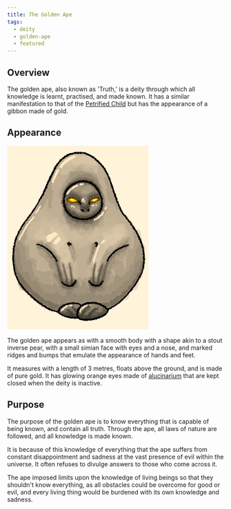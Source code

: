 ```yaml
---
title: The Golden Ape
tags:
  - deity
  - golden-ape
  - featured
---
```

## Overview
The golden ape, also known as 'Truth,' is a deity through which all knowledge is learnt, practised, and made known. It has a similar manifestation to that of the [Petrified Child](deities/the-petrified-child.md) but has the appearance of a gibbon made of gold.
## Appearance
![](Pasted%20image%2020240312204746.png)

The golden ape appears as with a smooth body with a shape akin to a stout inverse pear, with a small simian face with eyes and a nose, and marked ridges and bumps that emulate the appearance of hands and feet.

It measures with a length of 3 metres, floats above the ground, and is made of pure gold. It has glowing orange eyes made of [alucinarium](deities/alucinara.md) that are kept closed when the deity is inactive.
## Purpose
The purpose of the golden ape is to know everything that is capable of being known, and contain all truth. Through the ape, all laws of nature are followed, and all knowledge is made known.

It is because of this knowledge of everything that the ape suffers from constant disappointment and sadness at the vast presence of evil within the universe. It often refuses to divulge answers to those who come across it.

The ape imposed limits upon the knowledge of living beings so that they shouldn't know everything, as all obstacles could be overcome for good or evil, and every living thing would be burdened with its own knowledge and sadness.